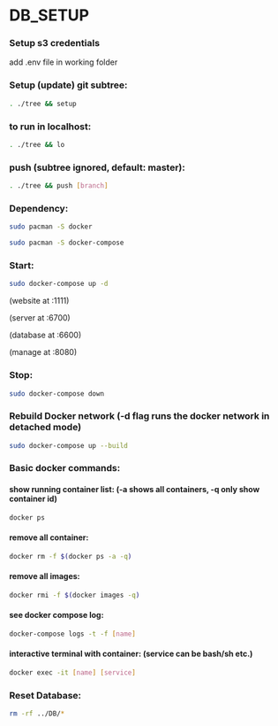 # DB_SETUP
### Setup s3 credentials

add .env file in working folder

### Setup (update) git subtree:

```bash
. ./tree && setup
```
### to run in localhost:
```bash
. ./tree && lo
```
### push (subtree ignored, default: master):
```bash
. ./tree && push [branch]
```

### Dependency:
```bash
sudo pacman -S docker

sudo pacman -S docker-compose

```
### Start:
```bash
sudo docker-compose up -d
```
(website at :1111)

(server at :6700)

(database at :6600)

(manage at :8080)

### Stop:
```bash
sudo docker-compose down
```
### Rebuild Docker network (-d flag runs the docker network in detached mode)
```bash
sudo docker-compose up --build
```
### Basic docker commands:

#### show running container list: (-a shows all containers, -q only show container id)
```bash
docker ps 
```
#### remove all container:
```bash
docker rm -f $(docker ps -a -q)
```
#### remove all images:
```bash
docker rmi -f $(docker images -q)
```
#### see docker compose log:
```bash
docker-compose logs -t -f [name]
```
#### interactive terminal with container: (service can be bash/sh etc.)
```bash
docker exec -it [name] [service]
```
### Reset Database:
```bash
rm -rf ../DB/*
```
